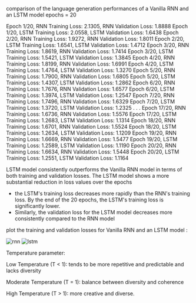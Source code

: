 comparison of the language generation performances of a Vanilla RNN and an LSTM model
epochs = 20 

Epoch 1/20, RNN Training Loss: 2.1305, RNN Validation Loss: 1.8888
Epoch 1/20, LSTM Training Loss: 2.0558, LSTM Validation Loss: 1.6438
Epoch 2/20, RNN Training Loss: 1.9272, RNN Validation Loss: 1.8011
Epoch 2/20, LSTM Training Loss: 1.6541, LSTM Validation Loss: 1.4712
Epoch 3/20, RNN Training Loss: 1.8619, RNN Validation Loss: 1.7414
Epoch 3/20, LSTM Training Loss: 1.5421, LSTM Validation Loss: 1.3845
Epoch 4/20, RNN Training Loss: 1.8199, RNN Validation Loss: 1.6991
Epoch 4/20, LSTM Training Loss: 1.4764, LSTM Validation Loss: 1.3270
Epoch 5/20, RNN Training Loss: 1.7900, RNN Validation Loss: 1.6805
Epoch 5/20, LSTM Training Loss: 1.4307, LSTM Validation Loss: 1.2862
Epoch 6/20, RNN Training Loss: 1.7676, RNN Validation Loss: 1.6577
Epoch 6/20, LSTM Training Loss: 1.3974, LSTM Validation Loss: 1.2547
Epoch 7/20, RNN Training Loss: 1.7496, RNN Validation Loss: 1.6329
Epoch 7/20, LSTM Training Loss: 1.3720, LSTM Validation Loss: 1.2325
.
.
.
Epoch 17/20, RNN Training Loss: 1.6736, RNN Validation Loss: 1.5576
Epoch 17/20, LSTM Training Loss: 1.2683, LSTM Validation Loss: 1.1314
Epoch 18/20, RNN Training Loss: 1.6701, RNN Validation Loss: 1.5524
Epoch 18/20, LSTM Training Loss: 1.2634, LSTM Validation Loss: 1.1209
Epoch 19/20, RNN Training Loss: 1.6669, RNN Validation Loss: 1.5477
Epoch 19/20, LSTM Training Loss: 1.2589, LSTM Validation Loss: 1.1190
Epoch 20/20, RNN Training Loss: 1.6634, RNN Validation Loss: 1.5448
Epoch 20/20, LSTM Training Loss: 1.2551, LSTM Validation Loss: 1.1164




 LSTM model consistently outperforms the Vanilla RNN model in terms of both training and validation losses. The LSTM model shows a more substantial reduction in loss values over the epochs
 * the LSTM's training loss decreases more rapidly than the RNN's training loss. By the end of the 20 epochs, the LSTM's training loss is significantly lower.
 * Similarly, the validation loss for the LSTM model decreases more consistently compared to the RNN model


plot the training and validation losses for Vanilla RNN and an LSTM model : 

![rnn](https://github.com/masume-r/model.py/assets/167098630/911c9df4-3fc0-4467-bcb0-4a5d39fd5ab0)
![lstm](https://github.com/masume-r/model.py/assets/167098630/f3db64f2-8852-44e7-b8c9-48e711a79e45)

 
Temperature parameter: 

Low Temperature (T < 1):
tends to be more repetitive and predictable and lacks diversity

Moderate Temperature (T = 1):
balance between diversity and coherence

High Temperature (T > 1):
more creative and diverse.



